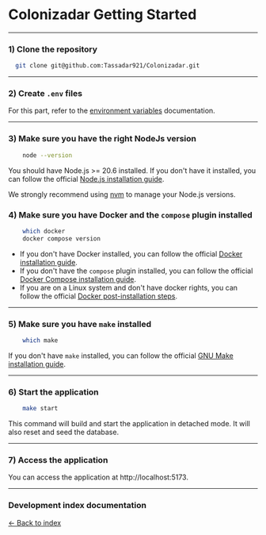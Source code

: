 # Colonizadar Getting Started

---

### 1) Clone the repository

```bash
  git clone git@github.com:Tassadar921/Colonizadar.git
```

---

### 2) Create `.env` files

For this part, refer to the [environment variables](environment.md) documentation.

---

### 3) Make sure you have the right NodeJs version
```bash
    node --version
```

You should have Node.js >= 20.6 installed. If you don't have it installed, you can follow the official [Node.js installation guide](https://nodejs.org/en/download/).

We strongly recommend using [nvm](https://github.com/nvm-sh/nvm) to manage your Node.js versions.

### 4) Make sure you have Docker and the `compose` plugin installed

```bash
    which docker
    docker compose version
```

- If you don't have Docker installed, you can follow the official [Docker installation guide](https://docs.docker.com/get-docker/).
- If you don't have the `compose` plugin installed, you can follow the official [Docker Compose installation guide](https://docs.docker.com/compose/install/).
- If you are on a Linux system and don't have docker rights, you can follow the official [Docker post-installation steps](https://docs.docker.com/engine/install/linux-postinstall/).

---

### 5) Make sure you have `make` installed

```bash
    which make
```

If you don't have `make` installed, you can follow the official [GNU Make installation guide](https://www.gnu.org/software/make/).

---

### 6) Start the application

```bash
    make start
```

This command will build and start the application in detached mode. It will also reset and seed the database.

---

### 7) Access the application

You can access the application at http://localhost:5173.

---

### Development index documentation

[&larr; Back to index](index.md)
